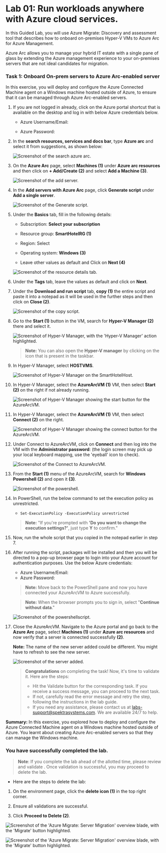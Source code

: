 # Lab 01: Run workloads anywhere with Azure cloud services.

In this Guided Lab, you will use Azure Migrate: Discovery and assessment tool that describes how to onboard on-premises Hyper-V VMs to Azure Arc for Azure Management.

Azure Arc allows you to manage your hybrid IT estate with a single pane of glass by extending the Azure management experience to your on-premises servers that are not ideal candidates for migration. 

### Task 1: Onboard On-prem servers to Azure Arc-enabled server

In this exercise, you will deploy and configure the Azure Connected Machine agent on a Windows machine hosted outside of Azure, to ensure that it can be managed through Azure Arc-enabled servers.

1. If you are not logged in already, click on the Azure portal shortcut that is available on the desktop and log in with below Azure credentials below.
    
    * Azure Username/Email: <inject key="AzureAdUserEmail"></inject> 
    
    * Azure Password: <inject key="AzureAdUserPassword"></inject>

1. In the **search resources, services and docs bar**, type **Azure arc** and select it from suggestions, as shown below:
   
    ![Screenshot of the search azure arc.](Images/searchazarc.png "search azure arc")
   
1. On the **Azure Arc** page, select **Machines (1)** under **Azure arc resources** and then click on **+ Add/Create (2)** and select **Add a Machine (3)**.
    
    ![Screenshot of the add server.](Images/azure_machines.png "add server")
    
1. In the **Add servers with Azure Arc** page, click **Generate script** under **Add a single server**.

    ![Screenshot of the Generate script.](Images/singleserver.png "Generate script")
    
1. Under the **Basics** tab, fill in the following details:
     
   - Subscription: **Select your subscription**
    
   - Resource group: **SmartHotelRG (1)**
  
   - Region: Select **<inject key="Region" enableCopy="false" />**
   
   - Operating system: **Windows (3)**
   
   - Leave other values as default and Click on **Next (4)**

    ![Screenshot of the resource details tab.](Images/HOL3E1S5.png "resource details tab")

1. Under the **Tags** tab, leave the values as default and click on **Next**.

1. Under the **Download and run script** tab, **copy (1)** the entire script and paste it into a notepad as it will be used in the further steps and then click on **Close (2)**.

    ![Screenshot of the copy script.](Images/upd-copyscript.png "copy script")
    
1. Go to the **Start (1)** button in the VM, search for **Hyper-V Manager (2)** there and select it. 

    ![Screenshot of Hyper-V Manager, with the 'Hyper-V Manager' action highlighted.](Images/upd-hyper-v-manager.png "Hyper-V Manager")

   > **Note:** You can also open the **Hyper-V manager** by clicking on the icon that is present in the taskbar. 
    
1. In Hyper-V Manager, select **HOSTVMS<inject key="DeploymentID" enableCopy="false" />**. 
  
    ![Screenshot of Hyper-V Manager on the SmartHotelHost.](Images/HOL3-EX1-S10.png "Hyper-V Manager")
    
1. In Hyper-V Manager, select the **AzureArcVM (1)** VM, then select **Start (2)** on the right if not already running.

    ![Screenshot of Hyper-V Manager showing the start button for the AzureArcVM.](Images/HOL3-EX1-S11.png "Start AzureArcVM")    
    
1. In Hyper-V Manager, select the **AzureArcVM (1)** VM, then select **Connect (2)** on the right.

    ![Screenshot of Hyper-V Manager showing the connect button for the AzureArcVM.](Images/HOL3-EX1-S12.png "Connect to AzureArcVM")  
    
1. Under Connect to AzureArcVM, click on **Connect** and then log into the VM with the **Administrator password**: **<inject key="SmartHotel Admin Password" />** (the login screen may pick up your local keyboard mapping, use the 'eyeball' icon to check).
 
    ![Screenshot of the Connect to AzureArcVM.](Images/HOL3-EX1-S13.png)
    
1. From the **Start (1)** menu of the AzureArcVM, search for **Windows Powershell (2)** and open it **(3)**.

    ![Screenshot of the powershell.](Images/upd-powershell.png)
      
1. In PowerShell, run the below command to set the execution policy as unrestricted.

   * ```
     Set-ExecutionPolicy -ExecutionPolicy unrestricted
     ```
   > **Note:** "If you're prompted with **'Do you want to change the execution settings?'**, just type **Y** to confirm."
   
1. Now, run the whole script that you copied in the notepad earlier in step 7.

1. After running the script, packages will be installed and then you will be directed to a pop-up browser page to login into your Azure account for authentication purposes. Use the below Azure credentials:

    * Azure Username/Email: <inject key="AzureAdUserEmail"></inject> 
    * Azure Password: <inject key="AzureAdUserPassword"></inject> 

   > **Note:** Move back to the PowerShell pane and now you have connected your AzureArcVM to Azure successfully.
   
   > **Note:** When the browser prompts you to sign in, select "**Continue without data**."
   
    ![Screenshot of the powershellscript.](Images/upd-package.png)
     
 1. Close the AzureArcVM. Navigate to the Azure portal and go back to the **Azure Arc** page, select **Machines (1)** under **Azure arc resources** and now verify that a server is connected successfully **(2)**.

    **Note:** The name of the new server added could be different. You might have to refresh to see the new server.
    
    ![Screenshot of the server added.](Images/machines_2.png)

    <validation step="05a7a390-6121-4c68-ae18-dea094999056" />
    
    > **Congratulations** on completing the task! Now, it's time to validate it. Here are the steps:
    > - Hit the Validate button for the corresponding task. If you receive a success message, you can proceed to the next task. 
    > - If not, carefully read the error message and retry the step, following the instructions in the lab guide.
    > - If you need any assistance, please contact us at labs-support@spektrasystems.com. We are available 24/7 to help.
    
**Summary:** In this exercise, you explored how to deploy and configure the Azure Connected Machine agent on a Windows machine hosted outside of Azure. You learnt  about creating Azure Arc-enabled servers so that they can manage the Windows machine.

### You have successfully completed the lab.

>**Note**: If you complete the lab ahead of the allotted time, please review and validate . Once validation is successful, you may proceed to delete the lab.

- Here are the steps to delete the lab:

1. On the environment page, click the **delete icon (1)** in the top right corner.
   
2. Ensure all validations are successful.
   
3. Click **Proceed to Delete (2)**.

![Screenshot of the 'Azure Migrate: Server Migration' overview blade, with the 'Migrate' button highlighted.](Images/dlt-1.jpg "Replication summary")

![Screenshot of the 'Azure Migrate: Server Migration' overview blade, with the 'Migrate' button highlighted.](Images/dlt-2.jpg "Replication summary")
